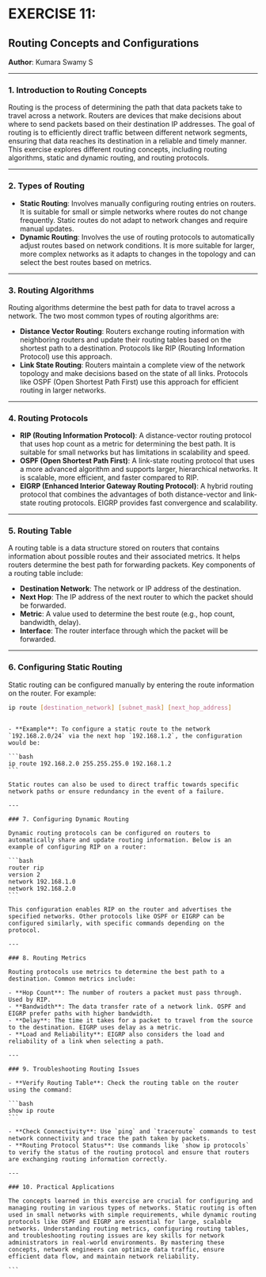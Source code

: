 # EXERCISE 11:

## Routing Concepts and Configurations

**Author**: Kumara Swamy S

---

### 1. Introduction to Routing Concepts

Routing is the process of determining the path that data packets take to travel across a network. Routers are devices that make decisions about where to send packets based on their destination IP addresses. The goal of routing is to efficiently direct traffic between different network segments, ensuring that data reaches its destination in a reliable and timely manner. This exercise explores different routing concepts, including routing algorithms, static and dynamic routing, and routing protocols.

---

### 2. Types of Routing

- **Static Routing**: Involves manually configuring routing entries on routers. It is suitable for small or simple networks where routes do not change frequently. Static routes do not adapt to network changes and require manual updates.
- **Dynamic Routing**: Involves the use of routing protocols to automatically adjust routes based on network conditions. It is more suitable for larger, more complex networks as it adapts to changes in the topology and can select the best routes based on metrics.

---

### 3. Routing Algorithms

Routing algorithms determine the best path for data to travel across a network. The two most common types of routing algorithms are:

- **Distance Vector Routing**: Routers exchange routing information with neighboring routers and update their routing tables based on the shortest path to a destination. Protocols like RIP (Routing Information Protocol) use this approach.
- **Link State Routing**: Routers maintain a complete view of the network topology and make decisions based on the state of all links. Protocols like OSPF (Open Shortest Path First) use this approach for efficient routing in larger networks.

---

### 4. Routing Protocols

- **RIP (Routing Information Protocol)**: A distance-vector routing protocol that uses hop count as a metric for determining the best path. It is suitable for small networks but has limitations in scalability and speed.
- **OSPF (Open Shortest Path First)**: A link-state routing protocol that uses a more advanced algorithm and supports larger, hierarchical networks. It is scalable, more efficient, and faster compared to RIP.
- **EIGRP (Enhanced Interior Gateway Routing Protocol)**: A hybrid routing protocol that combines the advantages of both distance-vector and link-state routing protocols. EIGRP provides fast convergence and scalability.

---

### 5. Routing Table

A routing table is a data structure stored on routers that contains information about possible routes and their associated metrics. It helps routers determine the best path for forwarding packets. Key components of a routing table include:

- **Destination Network**: The network or IP address of the destination.
- **Next Hop**: The IP address of the next router to which the packet should be forwarded.
- **Metric**: A value used to determine the best route (e.g., hop count, bandwidth, delay).
- **Interface**: The router interface through which the packet will be forwarded.

---

### 6. Configuring Static Routing

Static routing can be configured manually by entering the route information on the router. For example:

```bash
ip route [destination_network] [subnet_mask] [next_hop_address]
```

````

- **Example**: To configure a static route to the network `192.168.2.0/24` via the next hop `192.168.1.2`, the configuration would be:

```bash
ip route 192.168.2.0 255.255.255.0 192.168.1.2
```

Static routes can also be used to direct traffic towards specific network paths or ensure redundancy in the event of a failure.

---

### 7. Configuring Dynamic Routing

Dynamic routing protocols can be configured on routers to automatically share and update routing information. Below is an example of configuring RIP on a router:

```bash
router rip
version 2
network 192.168.1.0
network 192.168.2.0
```

This configuration enables RIP on the router and advertises the specified networks. Other protocols like OSPF or EIGRP can be configured similarly, with specific commands depending on the protocol.

---

### 8. Routing Metrics

Routing protocols use metrics to determine the best path to a destination. Common metrics include:

- **Hop Count**: The number of routers a packet must pass through. Used by RIP.
- **Bandwidth**: The data transfer rate of a network link. OSPF and EIGRP prefer paths with higher bandwidth.
- **Delay**: The time it takes for a packet to travel from the source to the destination. EIGRP uses delay as a metric.
- **Load and Reliability**: EIGRP also considers the load and reliability of a link when selecting a path.

---

### 9. Troubleshooting Routing Issues

- **Verify Routing Table**: Check the routing table on the router using the command:

```bash
show ip route
```

- **Check Connectivity**: Use `ping` and `traceroute` commands to test network connectivity and trace the path taken by packets.
- **Routing Protocol Status**: Use commands like `show ip protocols` to verify the status of the routing protocol and ensure that routers are exchanging routing information correctly.

---

### 10. Practical Applications

The concepts learned in this exercise are crucial for configuring and managing routing in various types of networks. Static routing is often used in small networks with simple requirements, while dynamic routing protocols like OSPF and EIGRP are essential for large, scalable networks. Understanding routing metrics, configuring routing tables, and troubleshooting routing issues are key skills for network administrators in real-world environments. By mastering these concepts, network engineers can optimize data traffic, ensure efficient data flow, and maintain network reliability.

```



````
